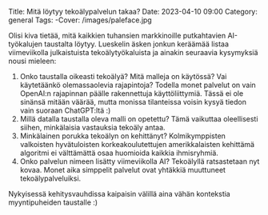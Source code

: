 Title: Mitä löytyy tekoälypalvelun takaa?
Date: 2023-04-10 09:00
Category: general
Tags:
-Cover: /images/paleface.jpg

Olisi kiva tietää, mitä kaikkien tuhansien markkinoille putkahtavien AI-työkalujen taustalta löytyy. Lueskelin äsken jonkun keräämää listaa viimeviikolla julkaistuista tekoälytyökaluista ja ainakin seuraavia kysymyksiä nousi mieleen:

1. Onko taustalla oikeasti tekoälyä? Mitä malleja on käytössä? Vai käytetäänkö olemassaolevia rajapintoja? Todella monet palvelut on vain OpenAI:n rajapinnan päälle rakennettuja käyttöliittymiä. Tässä ei ole sinänsä mitään väärää, mutta monissa tilanteissa voisin kysyä tiedon vain suoraan ChatGPT:ltä :)
2. Millä datalla taustalla oleva malli on opetettu? Tämä vaikuttaa oleellisesti siihen, minkälaisia vastauksia tekoäly antaa.
3. Minkälainen porukka tekoälyn on kehittänyt? Kolmikymppisten valkoisten hyvätuloisten korkeakoulutettujen amerikkalaisten kehittämä algoritmi ei välttämättä osaa huomioida kaikkia ihmisryhmiä.
4. Onko palvelun nimeen lisätty viimeviikolla AI? Tekoälyllä ratsastetaan nyt kovaa. Monet aika simppelit palvelut ovat yhtäkkiä muuttuneet tekoälypalveluiksi.

Nykyisessä kehitysvauhdissa kaipaisin välillä aina vähän kontekstia myyntipuheiden taustalle :)
